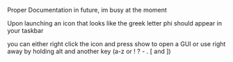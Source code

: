 Proper Documentation in future, im busy at the moment

Upon launching an icon that looks like the greek letter phi should appear in your taskbar

you can either right click the icon and press show to open a GUI
or use right away by holding alt and another key (a-z or ! ? - . [ and ])
